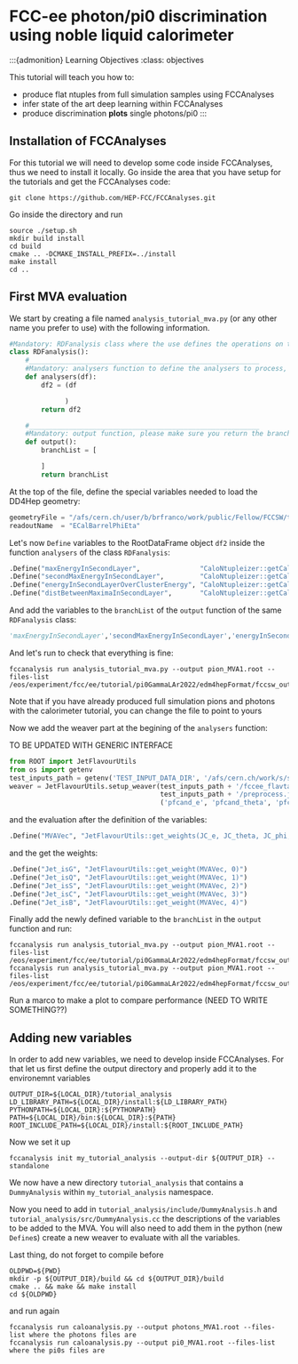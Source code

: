 
# FCC-ee photon/pi0 discrimination using noble liquid calorimeter



:::{admonition} Learning Objectives
:class: objectives

This tutorial will teach you how to:

* produce flat ntuples from full simulation samples using FCCAnalyses
* infer state of the art deep learning within FCCAnalyses
* produce discrimination **plots** single photons/pi0
:::

## Installation of FCCAnalyses
For this tutorial we will need to develop some code inside FCCAnalyses, thus we need to install it locally.
Go inside the area that you have setup for the tutorials and get the FCCAnalyses code:

```shell
git clone https://github.com/HEP-FCC/FCCAnalyses.git
```

Go inside the directory and run

```shell
source ./setup.sh
mkdir build install
cd build
cmake .. -DCMAKE_INSTALL_PREFIX=../install
make install
cd ..
```

## First MVA evaluation

We start by creating a file named ```analysis_tutorial_mva.py``` (or any other name you prefer to use) with the following information.

```python
#Mandatory: RDFanalysis class where the use defines the operations on the TTree
class RDFanalysis():
    #__________________________________________________________
    #Mandatory: analysers function to define the analysers to process, please make sure you return the last dataframe, in this example it is df2
    def analysers(df):
        df2 = (df

              )
        return df2

    #__________________________________________________________
    #Mandatory: output function, please make sure you return the branchlist as a python list
    def output():
        branchList = [

        ]
        return branchList
```

At the top of the file, define the special variables needed to load the DD4Hep geometry:

```python
geometryFile = "/afs/cern.ch/user/b/brfranco/work/public/Fellow/FCCSW/test_recipe_April2022/FCCDetectors/Detector/DetFCCeeIDEA-LAr/compact/FCCee_DectMaster.xml"
readoutName  = "ECalBarrelPhiEta"
```

Let's now ```Define``` variables to the RootDataFrame object ```df2``` inside the function ```analysers``` of the class ```RDFanalysis```:

```python
.Define("maxEnergyInSecondLayer",               "CaloNtupleizer::getCaloCluster_maxEnergyInLayer(CaloClusters, ECalBarrelPositionedCells, 1)")
.Define("secondMaxEnergyInSecondLayer",         "CaloNtupleizer::getCaloCluster_secondMaxEnergyInLayer(CaloClusters, ECalBarrelPositionedCells, 1)")
.Define("energyInSecondLayerOverClusterEnergy", "CaloNtupleizer::getCaloCluster_energyInLayerOverClusterEnergy(CaloClusters, ECalBarrelPositionedCells, 1)")
.Define("distBetweenMaximaInSecondLayer",       "CaloNtupleizer::getCaloCluster_distBetweenMaximaInLayer(CaloClusters, ECalBarrelPositionedCells, 1)")
```

And add the variables to the ```branchList``` of the ```output``` function of the same ```RDFanalysis``` class:

```python
'maxEnergyInSecondLayer','secondMaxEnergyInSecondLayer','energyInSecondLayerOverClusterEnergy','distBetweenMaximaInSecondLayer'
```

And let's run to check that everything is fine:

```shell
fccanalysis run analysis_tutorial_mva.py --output pion_MVA1.root --files-list /eos/experiment/fcc/ee/tutorial/pi0GammaLAr2022/edm4hepFormat/fccsw_output_pdgID_111_pMin_1000_pMax_100000_thetaMin_50_thetaMax_130.root
```
Note that if you have already produced full simulation pions and photons with the calorimeter tutorial, you can change the file to point to yours

Now we add the weaver part at the begining of the ```analysers``` function:

TO BE UPDATED WITH GENERIC INTERFACE
```python
from ROOT import JetFlavourUtils
from os import getenv
test_inputs_path = getenv('TEST_INPUT_DATA_DIR', '/afs/cern.ch/work/s/selvaggi/public/4Laurent/ONNX')
weaver = JetFlavourUtils.setup_weaver(test_inputs_path + '/fccee_flavtagging_dummy.onnx',
                                      test_inputs_path + '/preprocess.json',
                                      ('pfcand_e', 'pfcand_theta', 'pfcand_phi', 'pfcand_pid', 'pfcand_charge'))
```

and the evaluation after the definition of the variables:

```python
.Define("MVAVec", "JetFlavourUtils::get_weights(JC_e, JC_theta, JC_phi, JC_pid, JC_charge)")
```

and the get the weights:
```python
.Define("Jet_isG", "JetFlavourUtils::get_weight(MVAVec, 0)")
.Define("Jet_isQ", "JetFlavourUtils::get_weight(MVAVec, 1)")
.Define("Jet_isS", "JetFlavourUtils::get_weight(MVAVec, 2)")
.Define("Jet_isC", "JetFlavourUtils::get_weight(MVAVec, 3)")
.Define("Jet_isB", "JetFlavourUtils::get_weight(MVAVec, 4)")
```

Finally add the newly defined variable to the ```branchList``` in the ```output``` function and run:

```shell
fccanalysis run analysis_tutorial_mva.py --output pion_MVA1.root --files-list /eos/experiment/fcc/ee/tutorial/pi0GammaLAr2022/edm4hepFormat/fccsw_output_pdgID_111_pMin_1000_pMax_100000_thetaMin_50_thetaMax_130.root
fccanalysis run analysis_tutorial_mva.py --output pion_MVA1.root --files-list /eos/experiment/fcc/ee/tutorial/pi0GammaLAr2022/edm4hepFormat/fccsw_output_pdgID_22_pMin_1000_pMax_100000_thetaMin_50_thetaMax_130.root
```

Run a marco to make a plot to compare performance (NEED TO WRITE SOMETHING??)

## Adding new variables

In order to add new variables, we need to develop inside FCCAnalyses. For that let us first define the output directory and properly add it to the environemnt variables

```shell
OUTPUT_DIR=${LOCAL_DIR}/tutorial_analysis
LD_LIBRARY_PATH=${LOCAL_DIR}/install:${LD_LIBRARY_PATH}
PYTHONPATH=${LOCAL_DIR}:${PYTHONPATH}
PATH=${LOCAL_DIR}/bin:${LOCAL_DIR}:${PATH}
ROOT_INCLUDE_PATH=${LOCAL_DIR}/install:${ROOT_INCLUDE_PATH}
```

Now we set it up

```shell
fccanalysis init my_tutorial_analysis --output-dir ${OUTPUT_DIR} --standalone
```

We now have a new directory ```tutorial_analysis``` that contains a ```DummyAnalysis``` within ```my_tutorial_analysis``` namespace.

Now you need to add in ```tutorial_analysis/include/DummyAnalysis.h``` and ```tutorial_analysis/src/DummyAnalysis.cc``` the descriptions of the variables to be added to the MVA. You will also need to add them in the python (new ```Define```s) create a new weaver to evaluate with all the variables.

Last thing, do not forget to compile before

```
OLDPWD=${PWD}
mkdir -p ${OUTPUT_DIR}/build && cd ${OUTPUT_DIR}/build
cmake .. && make && make install
cd ${OLDPWD}
```

and run again

```
fccanalysis run caloanalysis.py --output photons_MVA1.root --files-list where the photons files are
fccanalysis run caloanalysis.py --output pi0_MVA1.root --files-list where the pi0s files are
```
